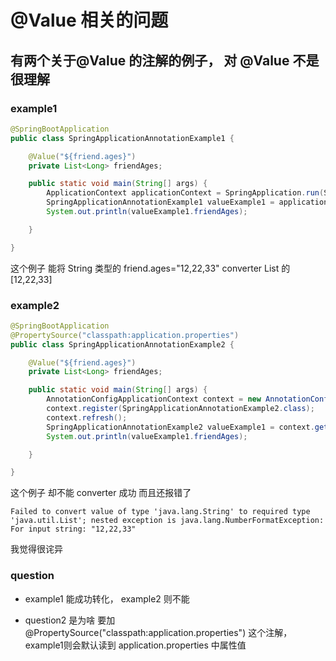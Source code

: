 # @Value 相关的问题

## 有两个关于@Value 的注解的例子， 对 @Value 不是很理解
### example1 

```java
@SpringBootApplication
public class SpringApplicationAnnotationExample1 {

    @Value("${friend.ages}")
    private List<Long> friendAges;

    public static void main(String[] args) {
        ApplicationContext applicationContext = SpringApplication.run(SpringApplicationAnnotationExample1.class, args);
        SpringApplicationAnnotationExample1 valueExample1 = applicationContext.getBean(SpringApplicationAnnotationExample1.class);
        System.out.println(valueExample1.friendAges);

    }

}
```
这个例子 能将 String 类型的 friend.ages="12,22,33" converter List<Long> 的 [12,22,33]

### example2
```java
@SpringBootApplication
@PropertySource("classpath:application.properties")
public class SpringApplicationAnnotationExample2 {

    @Value("${friend.ages}")
    private List<Long> friendAges;

    public static void main(String[] args) {
        AnnotationConfigApplicationContext context = new AnnotationConfigApplicationContext();
        context.register(SpringApplicationAnnotationExample2.class);
        context.refresh();
        SpringApplicationAnnotationExample2 valueExample1 = context.getBean(SpringApplicationAnnotationExample2.class);
        System.out.println(valueExample1.friendAges);

    }

}
```
这个例子  却不能 converter 成功 而且还报错了

`Failed to convert value of type 'java.lang.String' to required type 'java.util.List'; nested exception is java.lang.NumberFormatException: For input string: "12,22,33"`

我觉得很诧异 


### question

- example1 能成功转化， example2 则不能

- question2 是为啥  要加@PropertySource("classpath:application.properties") 这个注解， example1则会默认读到 application.properties 中属性值



